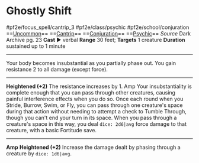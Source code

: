 # Ghostly Shift
#pf2e/focus_spell/cantrip_3 #pf2e/class/psychic #pf2e/school/conjuration 
==[Uncommon](rules/traits/uncommon.md)== ==[Cantrip](rules/traits/cantrip.md)== ==[Conjuration](rules/traits/conjuration.md)== ==[Psychic](../../../Traits/Psychic.md)==
*Source* Dark Archive pg. 23
**Cast** ► verbal
**Range** 30 feet; **Targets** 1 creature
**Duration** sustained up to 1 minute

---
Your body becomes insubstantial as you partially phase out. You gain resistance 2 to all damage (except force).

<hr>

**Heightened (+2)** The resistance increases by 1.
Amp Your insubstantiality is complete enough that you can pass through other creatures, causing painful interference effects when you do so. Once each round when you Stride, Burrow, Swim, or Fly, you can pass through one creature's space during that action without needing to attempt a check to Tumble Through, though you can't end your turn in its space. When you pass through a creature's space in this way, you deal `dice: 2d6|avg` force damage to that creature, with a basic Fortitude save.

---
**Amp** **Heightened (+2)** Increase the damage dealt by phasing through a creature by `dice: 1d6|avg`.